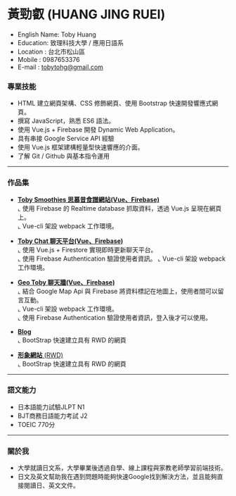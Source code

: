 # 黃勁叡 (HUANG JING RUEI)

* English Name: Toby Huang
* Education: 致理科技大學 / 應用日語系
* Location : 台北市松山區
* Mobile : 0987653376
* E-mail : tobytohg@gmail.com

### 專業技能
- HTML 建立網頁架構、CSS 修飾網頁、使用 Bootstrap 快速開發響應式網頁。
- 撰寫 JavaScript，熟悉 ES6 語法。
- 使用 Vue.js + Firebase 開發 Dynamic Web Application。
- 具有串接 Google Service API 經驗
- 使用 Vue.js 框架建構輕量型快速響應的介面。
- 了解 Git / Github 與基本指令運用
<hr>


### 作品集 
- <a href="https://toby-smoothies.firebaseapp.com/#/" target="_blank"><B>Toby Smoothies 思慕昔食譜網站(Vue、Firebase)</B></a> <BR>
  ⌞ 使用 Firebase 的 Realtime database 抓取資料，透過 Vue.js 呈現在網頁上。 <BR>
  ⌞ Vue-cli 架設 webpack 工作環境。 <BR>

- <a href="https://toby-chat.firebaseapp.com/" target="_blank"><B>Toby Chat 聊天平台(Vue、Firebase)</B></a> <BR>
  ⌞ 使用 Vue.js + Firestore 實現即時更新聊天平台。<BR>
  ⌞ 使用 Firebase Authentication 驗證使用者資訊。
  ⌞ Vue-cli 架設 webpack 工作環境。 <BR>
   
- <a href="https://geo-toby.firebaseapp.com/" target="_blank"><B>Geo Toby 聊天牆(Vue、Firebase)</B> </a> <BR>
  ⌞ 結合 Google Map Api 與 Firebase 將資料標記在地圖上，使用者間可以留言互動。<BR>
  ⌞ Vue-cli 架設 webpack 工作環境。 <BR>
  ⌞ 使用 Firebase Authentication 驗證使用者資訊，登入後才可以使用。

- <a href="https://tobyhuangtw.github.io/blog-bootstrap/" target="_blank"><B>Blog</B> </a> <BR>
  ⌞ BootStrap 快速建立具有 RWD 的網頁 <BR> 

- <a href="https://tobyhuangtw.github.io/TobyHuang.github.io/" target="_blank"><B>形象網站</B> (RWD)</a> <BR>
  ⌞ BootStrap 快速建立具有 RWD 的網頁<BR>
<hr>

### 語文能力
- 日本語能力試驗JLPT N1
- BJT商務日語能力考試 J2
- TOEIC 770分
<hr>

### 關於我
* 大學就讀日文系，大學畢業後透過自學、線上課程與家教老師學習前端技術。
* 日文及英文幫助我在遇到問題時能夠快速Google找到解決方法，並且能夠直接閱讀日、英文文件。
